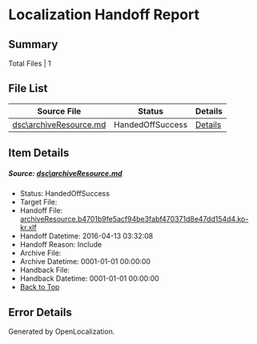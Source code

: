 # <a name='report-top'></a> Localization Handoff Report

## Summary
 Total Files | 1

## File List
 Source File | Status | Details 
 ----------- | ------ | ------- 
 [dsc\archiveResource.md](https://github.com/OpenLocalizationOrg/PowerShell-Docs/blob/674701ca805c62b8264db25731035e22b3521ee9/dsc/archiveResource.md) | HandedOffSuccess | [Details](#daf17d72ba959743dbd72212e2172f5a60ce5ce55)

## Item Details
##### <a name='daf17d72ba959743dbd72212e2172f5a60ce5ce55'></a> Source: [dsc\archiveResource.md](https://github.com/OpenLocalizationOrg/PowerShell-Docs/blob/674701ca805c62b8264db25731035e22b3521ee9/dsc/archiveResource.md)
* Status: HandedOffSuccess
* Target File: 
* Handoff File: [archiveResource.b4701b9fe5acf94be3fabf470371d8e47dd154d4.ko-kr.xlf](https://github.com/OpenLocalizationOrg/olhandoff/blob/3b564578f552509266d1321214c7091974f04ce8/ol-handoff/OpenLocalizationOrg/PowerShell-Docs.ko-kr/master/archiveResource.b4701b9fe5acf94be3fabf470371d8e47dd154d4.ko-kr.xlf)
* Handoff Datetime: 2016-04-13 03:32:08
* Handoff Reason: Include
* Archive File: 
* Archive Datetime: 0001-01-01 00:00:00
* Handback File: 
* Handback Datetime: 0001-01-01 00:00:00
* [Back to Top](#report-top)


## Error Details

Generated by OpenLocalization.
